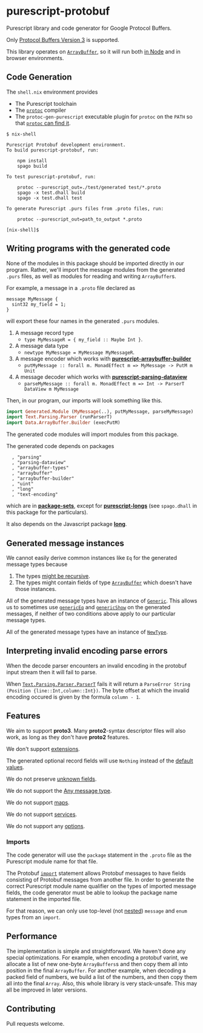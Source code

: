 # purescript-protobuf

Purescript library and code generator for Google Protocol Buffers.

Only
[Protocol Buffers Version 3](https://developers.google.com/protocol-buffers/docs/reference/proto3-spec)
is supported.

This library operates on
[`ArrayBuffer`](https://pursuit.purescript.org/packages/purescript-arraybuffer-types/docs/Data.ArrayBuffer.Types#t:ArrayBuffer), so it will run both
[in Node](https://pursuit.purescript.org/packages/purescript-node-buffer/docs/Node.Buffer.Class)
and in browser environments.

## Code Generation

The `shell.nix` environment provides

* The Purescript toolchain
* The [`protoc`](https://github.com/protocolbuffers/protobuf/blob/master/src/README.md) compiler
* The `protoc-gen-purescript` executable plugin for `protoc` on the `PATH` so that
  [`protoc` can find it](https://developers.google.com/protocol-buffers/docs/reference/cpp/google.protobuf.compiler.plugin).

```
$ nix-shell

Purescript Protobuf development environment.
To build purescript-protobuf, run:

    npm install
    spago build

To test purescript-protobuf, run:

    protoc --purescript_out=./test/generated test/*.proto
    spago -x test.dhall build
    spago -x test.dhall test

To generate Purescript .purs files from .proto files, run:

    protoc --purescript_out=path_to_output *.proto

[nix-shell]$
```

## Writing programs with the generated code

None of the modules in this package should be imported directly in our program.
Rather, we'll import the message modules from the generated `.purs` files,
as well as modules for reading and writing `ArrayBuffer`s.

For example, a message in a `.proto` file declared as

```
message MyMessage {
  sint32 my_field = 1;
}
```

will export these four names in the generated `.purs` modules.

1. A message record type
   * `type MyMessageR = { my_field :: Maybe Int }`.
2. A message data type
   * `newtype MyMessage = MyMessage MyMessageR`.
3. A message encoder which works with 
   [__purescript-arraybuffer-builder__](http://pursuit.purescript.org/packages/purescript-arraybuffer-builder/)
   * `putMyMessage :: forall m. MonadEffect m => MyMessage -> PutM m Unit`
4. A message decoder which works with
   [__purescript-parsing-dataview__](http://pursuit.purescript.org/packages/purescript-parsing-dataview/)
   * `parseMyMessage :: forall m. MonadEffect m => Int -> ParserT DataView m MyMessage`

Then, in our program, our imports will look something like this.


```purescript
import Generated.Module (MyMessage(..), putMyMessage, parseMyMessage)
import Text.Parsing.Parser (runParserT)
import Data.ArrayBuffer.Builder (execPutM)
```

The generated code modules will import modules from this
package.

The generated code depends on packages

```
  , "parsing"
  , "parsing-dataview"
  , "arraybuffer-types"
  , "arraybuffer"
  , "arraybuffer-builder"
  , "uint"
  , "long"
  , "text-encoding"
```

which are in
[__package-sets__](https://github.com/purescript/package-sets),
except for
[__purescript-longs__](https://pursuit.purescript.org/packages/purescript-longs)
(see `spago.dhall` in this package for the particulars).

It also depends on the Javascript package
[__long__](https://www.npmjs.com/package/long).

## Generated message instances

We cannot easily derive common instances like `Eq` for the
generated message types because
1. The types [might be recursive](https://github.com/purescript/documentation/blob/master/errors/CycleInDeclaration.md).
2. The types might contain fields of type
   [`ArrayBuffer`](https://pursuit.purescript.org/packages/purescript-arraybuffer-types/docs/Data.ArrayBuffer.Types#t:ArrayBuffer)
   which doesn't have those instances.

All of the generated message types have an instance of
[`Generic`](https://pursuit.purescript.org/packages/purescript-generics-rep/docs/Data.Generic.Rep#t:Generic).
This allows us to sometimes use
[`genericEq`](https://pursuit.purescript.org/packages/purescript-generics-rep/docs/Data.Generic.Rep.Eq#v:genericEq)
and
[`genericShow`](https://pursuit.purescript.org/packages/purescript-generics-rep/docs/Data.Generic.Rep.Show#v:genericShow)
on the generated messages, if neither of two conditions above apply to
our particular message types.

All of the generated message types have an instance of
[`NewType`](https://pursuit.purescript.org/packages/purescript-newtype/docs/Data.Newtype#t:Newtype).

## Interpreting invalid encoding parse errors

When the decode parser encounters an invalid encoding in the protobuf input
stream then it will fail to parse.

When
[`Text.Parsing.Parser.ParserT`](https://pursuit.purescript.org/packages/purescript-parsing/docs/Text.Parsing.Parser#t:ParserT)
fails it will return a `ParseError String (Position {line::Int,column::Int})`.
The byte offset at which the invalid encoding occured is given by the
formula `column - 1`.

## Features

We aim to support __proto3__. Many __proto2__-syntax descriptor files will
also work, as long as they don't have __proto2__ features.

We don't support
[extensions](https://developers.google.com/protocol-buffers/docs/proto?hl=en#extensions).

The generated optional record fields will use `Nothing` instead of the
[default values](https://developers.google.com/protocol-buffers/docs/proto3?hl=en#default).

We do not preserve
[unknown fields](https://developers.google.com/protocol-buffers/docs/proto3?hl=en#unknowns).

We do not support the
[Any message type](https://developers.google.com/protocol-buffers/docs/proto3?hl=en#any).

We do not support
[maps](https://developers.google.com/protocol-buffers/docs/proto3?hl=en#maps).

We do not support
[services](https://developers.google.com/protocol-buffers/docs/proto3?hl=en#services).

We do not support any
[options](https://developers.google.com/protocol-buffers/docs/proto3?hl=en#options).

### Imports

The code generator will use the `package` statement in the `.proto` file
as the Purescript module name for that file.

The Protobuf
[`import`](https://developers.google.com/protocol-buffers/docs/proto3#importing_definitions)
statement allows Protobuf messages to have fields
consisting of Protobuf messages from another file. In order to generate the
correct Purescript module name qualifier on the types of imported message
fields, the code generator must be able to lookup the package name
statement in the imported file.

For that reason, we can only use top-level
(not [nested](https://developers.google.com/protocol-buffers/docs/proto3#nested))
`message` and `enum` types from an `import`.

## Performance

The implementation is simple and straightforward. We haven't done
any special optimizations. For example, when encoding a protobuf varint, we
allocate a list of new one-byte `ArrayBuffers`s and then copy them all into
position in the final `ArrayBuffer`. For another example, when decoding a
packed field of numbers, we build a list of the numbers, and then copy them
all into the final `Array`. Also, this whole library is very stack-unsafe.
This may all be improved in later versions.

## Contributing

Pull requests welcome.
